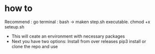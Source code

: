 # how to 

Recommend :  go terminal : bash -> maken step.sh executable. chmod +x seteup.sh
- This will ceate an environment with necessary packages
- Next you have two options:
Install from over releases pip3 install
or clone the repo and use 
  
